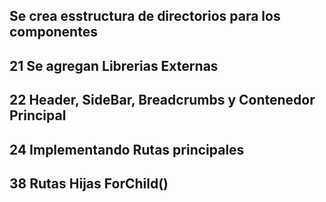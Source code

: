 ## Se crea esstructura de directorios para los componentes

## 21 Se agregan Librerias Externas

## 22 Header, SideBar, Breadcrumbs y Contenedor Principal

## 24 Implementando Rutas principales

## 38 Rutas Hijas ForChild()
